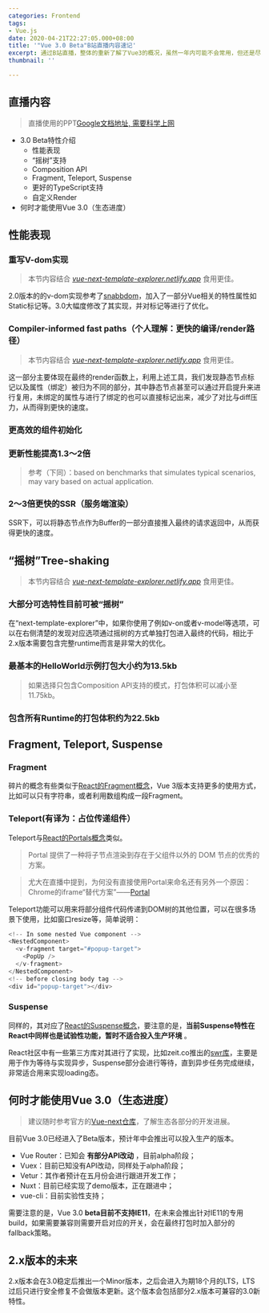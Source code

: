 ```yaml
---
categories: Frontend
tags:
- Vue.js
date: 2020-04-21T22:27:05.000+08:00
title: '"Vue 3.0 Beta"B站直播内容速记'
excerpt: 通过B站直播，整体的重新了解了Vue3的概况，虽然一年内可能不会常用，但还是尽量了解尤大的开发思想，便于后续快速升级。
thumbnail: ''

---
```

## 直播内容

> 直播使用的PPT[Google文档地址, 需要科学上网](https://docs.google.com/presentation/d/1LHp-8hEtXEMSE1fd6YLAhYmtndQelQKbWlGggZKe4y8/edit#slide=id.g31e95ee831_0_92)

- 3.0 Beta特性介绍
	- 性能表现
    - “摇树”支持
    - Composition API
    - Fragment, Teleport, Suspense
    - 更好的TypeScript支持
    - 自定义Render
- 何时才能使用Vue 3.0（生态进度）
    
## 性能表现

### 重写V-dom实现

> 本节内容结合 [_vue-next-template-explorer.netlify.app_](https://vue-next-template-explorer.netlify.app/) 食用更佳。

2.0版本的的v-dom实现参考了[snabbdom](https://github.com/snabbdom/snabbdom)，加入了一部分Vue相关的特性属性如Static标记等。3.0大幅度修改了其实现，并对标记等进行了优化。

### Compiler-informed fast paths（个人理解：更快的编译/render路径）

> 本节内容结合 [_vue-next-template-explorer.netlify.app_](https://vue-next-template-explorer.netlify.app/) 食用更佳。

这一部分主要体现在最终的render函数上，利用上述工具，我们发现静态节点标记以及属性（绑定）被归为不同的部分，其中静态节点甚至可以通过开启提升来进行复用，未绑定的属性与进行了绑定的也可以直接标记出来，减少了对比与diff压力，从而得到更快的速度。

### 更高效的组件初始化

### 更新性能提高1.3～2倍

> 参考（下同）：based on benchmarks that simulates typical scenarios, may vary based on actual application.

### 2～3倍更快的SSR（服务端渲染）

SSR下，可以将静态节点作为Buffer的一部分直接推入最终的请求返回中，从而获得更快的速度。

## “摇树”Tree-shaking

> 本节内容结合 [_vue-next-template-explorer.netlify.app_](https://vue-next-template-explorer.netlify.app/) 食用更佳。

### 大部分可选特性目前可被“摇树”

在“next-template-explorer”中，如果你使用了例如v-on或者v-model等选项，可以在右侧清楚的发现对应选项通过摇树的方式单独打包进入最终的代码，相比于2.x版本需要包含完整runtime而言是非常大的优化。

### 最基本的HelloWorld示例打包大小约为13.5kb

> 如果选择只包含Composition API支持的模式，打包体积可以减小至11.75kb。

### 包含所有Runtime的打包体积约为22.5kb

## Fragment, Teleport, Suspense

### Fragment

碎片的概念有些类似于[React的Fragment概念](https://zh-hans.reactjs.org/docs/fragments.html)，Vue 3版本支持更多的使用方式，比如可以只有字符串，或者利用数组构成一段Fragment。

### Teleport(有译为：占位传递组件）

Teleport与[React的Portals概念](https://zh-hans.reactjs.org/docs/portals.html)类似。

> Portal 提供了一种将子节点渲染到存在于父组件以外的 DOM 节点的优秀的方案。

> 尤大在直播中提到，为何没有直接使用Portal来命名还有另外一个原因：Chrome的iframe“替代方案”——[Portal](https://www.chromestatus.com/feature/4828882419056640)

Teleport功能可以用来将部分组件代码传递到DOM树的其他位置，可以在很多场景下使用，比如窗口resize等，简单说明：

```javascript
<!-- In some nested Vue component -->
<NestedComponent>
  <v-fragment target="#popup-target">
    <PopUp />
  </v-fragment>
</NestedComponent>
<!-- before closing body tag -->
<div id="popup-target"></div>
```

### Suspense

同样的，其对应了[React的Suspense概念](https://zh-hans.reactjs.org/docs/concurrent-mode-suspense.html)，要注意的是，__当前Suspense特性在React中同样也是试验性功能，暂时不适合投入生产环境__ 。

React社区中有一些第三方库对其进行了实现，比如zeit.co推出的[swr库](https://github.com/zeit/swr)，主要是用于作为等待与实现异步，Suspense部分会进行等待，直到异步任务完成继续，非常适合用来实现loading态。

## 何时才能使用Vue 3.0（生态进度）

> 建议随时参考官方的[Vue-next仓库](https://github.com/vuejs/vue-next)，了解生态各部分的开发进展。

目前Vue 3.0已经进入了Beta版本，预计年中会推出可以投入生产的版本。

- Vue Router：已知会 __有部分API改动__ ，目前alpha阶段；
- Vuex：目前已知没有API改动，同样处于alpha阶段；
- Vetur：其作者预计在五月份会进行跟进开发工作；
- Nuxt：目前已经实现了demo版本，正在跟进中；
- vue-cli：目前实验性支持；

需要注意的是，Vue 3.0 __beta目前不支持IE11__，在未来会推出针对IE11的专用build，如果需要兼容则需要开启对应的开关，会在最终打包时加入部分的fallback策略。

## 2.x版本的未来

2.x版本会在3.0稳定后推出一个Minor版本，之后会进入为期18个月的LTS，LTS过后只进行安全修复不会做版本更新。这个版本会包括部分2.x版本可兼容的3.0新特性。